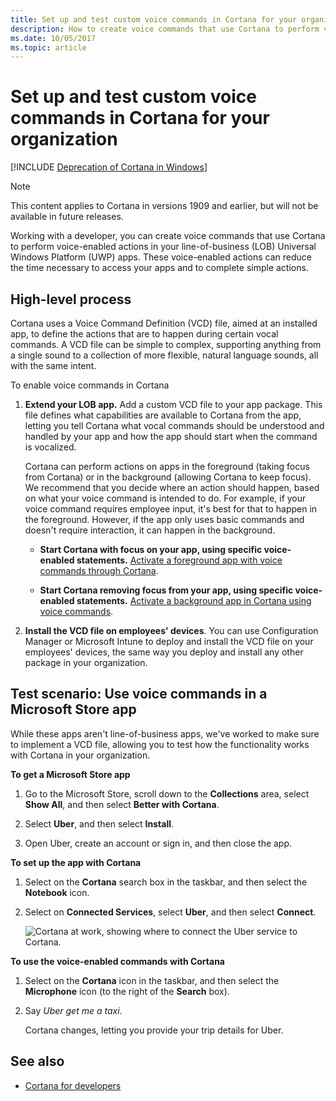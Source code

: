 ```yaml
---
title: Set up and test custom voice commands in Cortana for your organization (Windows)
description: How to create voice commands that use Cortana to perform voice-enabled actions in your line-of-business (LOB) Universal Windows Platform (UWP) apps.
ms.date: 10/05/2017
ms.topic: article
--- 
```


# Set up and test custom voice commands in Cortana for your organization
<!--Using include for Cortana in Windows deprecation -->
[!INCLUDE [Deprecation of Cortana in Windows](./includes/cortana-deprecation.md)] 

>[!NOTE]
>This content applies to Cortana in versions 1909 and earlier, but will not be available in future releases. 

Working with a developer, you can create voice commands that use Cortana to perform voice-enabled actions in your line-of-business (LOB) Universal Windows Platform (UWP) apps. These voice-enabled actions can reduce the time necessary to access your apps and to complete simple actions. 

## High-level process
Cortana uses a Voice Command Definition (VCD) file, aimed at an installed app, to define the actions that are to happen during certain vocal commands. A VCD file can be simple to complex, supporting anything from a single sound to a collection of more flexible, natural language sounds, all with the same intent. 

To enable voice commands in Cortana 

1. **Extend your LOB app.** Add a custom VCD file to your app package. This file defines what capabilities are available to Cortana from the app, letting you tell Cortana what vocal commands should be understood and handled by your app and how the app should start when the command is vocalized. 

    Cortana can perform actions on apps in the foreground (taking focus from Cortana) or in the background (allowing Cortana to keep focus). We recommend that you decide where an action should happen, based on what your voice command is intended to do. For example, if your voice command requires employee input, it's best for that to happen in the foreground. However, if the app only uses basic commands and doesn't require interaction, it can happen in the background. 

    - **Start Cortana with focus on your app, using specific voice-enabled statements.** [Activate a foreground app with voice commands through Cortana](/cortana/voice-commands/launch-a-foreground-app-with-voice-commands-in-cortana). 

    - **Start Cortana removing focus from your app, using specific voice-enabled statements.** [Activate a background app in Cortana using voice commands](/cortana/voice-commands/launch-a-background-app-with-voice-commands-in-cortana). 

2.    **Install the VCD file on employees' devices**. You can use Configuration Manager or Microsoft Intune to deploy and install the VCD file on your employees' devices, the same way you deploy and install any other package in your organization. 

## Test scenario: Use voice commands in a Microsoft Store app
While these apps aren't line-of-business apps, we've worked to make sure to implement a VCD file, allowing you to test how the functionality works with Cortana in your organization. 

**To get a Microsoft Store app**
1. Go to the Microsoft Store, scroll down to the **Collections** area, select **Show All**, and then select **Better with Cortana**. 

2. Select **Uber**, and then select **Install**. 

3. Open Uber, create an account or sign in, and then close the app. 

**To set up the app with Cortana**
1. Select on the **Cortana** search box in the taskbar, and then select the **Notebook** icon. 

2. Select on **Connected Services**, select **Uber**, and then select **Connect**. 

    ![Cortana at work, showing where to connect the Uber service to Cortana.](../images/cortana-connect-uber.png) 

**To use the voice-enabled commands with Cortana**
1. Select on the **Cortana** icon in the taskbar, and then select the **Microphone** icon (to the right of the **Search** box). 

2. Say _Uber get me a taxi_. 

    Cortana changes, letting you provide your trip details for Uber. 

## See also
- [Cortana for developers](/cortana/skills/)
